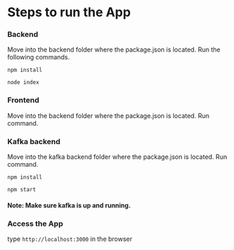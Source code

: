#  Steps to run the App

### Backend
Move into the backend folder where the package.json is located. Run the following commands.

`npm install`

`node index`


### Frontend
Move into the backend folder where the package.json is located. Run command.

### Kafka backend
Move into the kafka backend folder where the package.json is located. Run command.

`npm install`

`npm start`

#### Note: Make sure kafka is up and running. 

### Access the App
 type `http://localhost:3000` in the browser 
